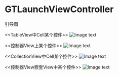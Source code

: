 # GTLaunchViewController
引导图

<<TableView中Cell某个控件>>
![Image text](https://github.com/Aviicii/GTLaunchViewController/blob/main/png/1.png)

<<控制器View上某个控件>>
![Image text](https://github.com/Aviicii/GTLaunchViewController/blob/main/png/2.png)

<<CollectionView中Cell某个控件>>
![Image text](https://github.com/Aviicii/GTLaunchViewController/blob/main/png/3.png)

<<控制器View嵌套View中某个控件>>
![Image text](https://github.com/Aviicii/GTLaunchViewController/blob/main/png/4.png)
